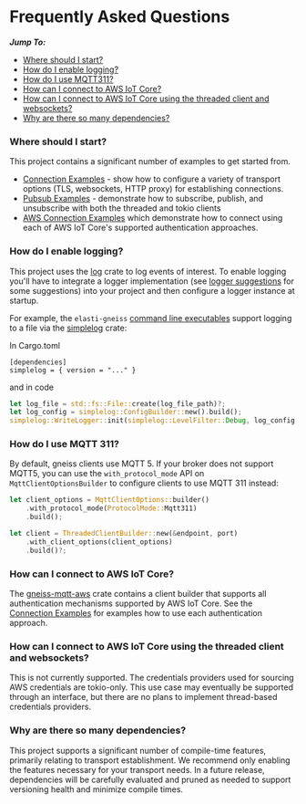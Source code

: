 # Frequently Asked Questions

*__Jump To:__*
* [Where should I start?](#where-should-i-start)
* [How do I enable logging?](#how-do-i-enable-logging)
* [How do I use MQTT311?](#how-do-i-use-mqtt-311)
* [How can I connect to AWS IoT Core?](#how-can-i-connect-to-aws-iot-core)
* [How can I connect to AWS IoT Core using the threaded client and websockets?](#how-can-i-connect-to-aws-iot-core-using-the-threaded-client-and-websockets)
* [Why are there so many dependencies?](#why-are-there-so-many-dependencies)

### Where should I start?
This project contains a significant number of examples to get started from.  
* [Connection Examples](https://github.com/gneiss-mqtt/gneiss-mqtt/tree/main/gneiss-mqtt/examples) - show how to configure a variety of transport options (TLS, websockets, HTTP proxy) for establishing connections.
* [Pubsub Examples](https://github.com/gneiss-mqtt/gneiss-mqtt/tree/main/gneiss-mqtt/examples) - demonstrate how to subscribe, publish, and unsubscribe with both the threaded and tokio clients
* [AWS Connection Examples](https://github.com/gneiss-mqtt/gneiss-mqtt/tree/main/gneiss-mqtt-aws/examples) which demonstrate how to connect using each of AWS IoT Core's supported authentication approaches.

### How do I enable logging?
This project uses the [log](https://docs.rs/log/latest/log/) crate to log events of interest.  To enable logging you'll have to integrate
a logger implementation (see [logger suggestions](https://docs.rs/log/latest/log/#available-logging-implementations) for some suggestions)
into your project and then configure a logger instance at startup.

For example, the `elasti-gneiss` [command line executables](https://github.com/gneiss-mqtt/gneiss-mqtt/tree/main/elastigneiss) support 
logging to a file via the [simplelog](https://docs.rs/simplelog/latest/simplelog/) crate:

In Cargo.toml
```
[dependencies]
simplelog = { version = "..." }
```

and in code
```rust
let log_file = std::fs::File::create(log_file_path)?;
let log_config = simplelog::ConfigBuilder::new().build();
simplelog::WriteLogger::init(simplelog::LevelFilter::Debug, log_config, log_file)?;
```

### How do I use MQTT 311?
By default, gneiss clients use MQTT 5.  If your broker does not support MQTT5, you can use the `with_protocol_mode` API 
on `MqttClientOptionsBuilder` to configure clients to use MQTT 311 instead:

```rust
let client_options = MqttClientOptions::builder()
    .with_protocol_mode(ProtocolMode::Mqtt311)
    .build();

let client = ThreadedClientBuilder::new(&endpoint, port)
    .with_client_options(client_options)
    .build()?;
```

### How can I connect to AWS IoT Core?
The [gneiss-mqtt-aws](https://docs.rs/gneiss-mqtt-aws/latest/gneiss_mqtt_aws/) crate contains a client builder that 
supports all authentication mechanisms supported by AWS IoT Core.  See
the [Connection Examples](https://github.com/gneiss-mqtt/gneiss-mqtt/tree/main/gneiss-mqtt-aws/examples) for examples 
how to use each authentication approach.

### How can I connect to AWS IoT Core using the threaded client and websockets?
This is not currently supported.  The credentials providers used for sourcing AWS credentials are tokio-only.  This use
case may eventually be supported through an interface, but there are no plans to implement thread-based credentials
providers.

### Why are there so many dependencies?
This project supports a significant number of compile-time features, primarily relating to transport establishment.  We recommend only
enabling the features necessary for your transport needs.  In a future release, dependencies will be carefully evaluated and pruned as
needed to support versioning health and minimize compile times.

